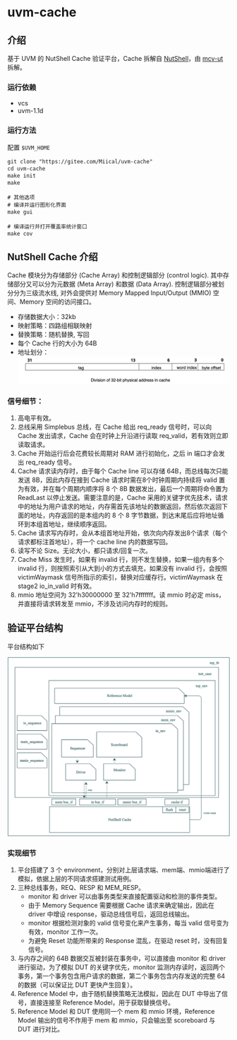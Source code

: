 # uvm-cache

## 介绍

基于 UVM 的 NutShell Cache 验证平台，Cache 拆解自 [NutShell](https://github.com/OSCPU/NutShell/tree/master)，由 [mcv-ut](https://gitee.com/yaozhicheng/mcv-ut) 拆解。

### 运行依赖
- vcs
- uvm-1.1d

### 运行方法

配置 `$UVM_HOME`

```shell
git clone "https://gitee.com/Miical/uvm-cache"
cd uvm-cache
make init
make

# 其他选项
# 编译并运行图形化界面
make gui

# 编译运行并打开覆盖率统计窗口
make cov
```


## NutShell Cache 介绍

Cache 模块分为存储部分 (Cache Array) 和控制逻辑部分 (control logic). 其中存储部分又可以分为元数据 (Meta Array) 和数据 (Data Array). 控制逻辑部分被划分分为三级流水线, 对外会提供对 Memory Mapped Input/Output (MMIO) 空间、Memory 空间的访问接口。

- 存储数据大小：32kb
- 映射策略：四路组相联映射
- 替换策略：随机替换, 写回
- 每个 Cache 行的大小为 64B
- 地址划分：
    ![division.png](README.assets/division.png)

### 信号细节：

1. 高电平有效。
2. 总线采用 Simplebus 总线，在 Cache 给出 req_ready 信号时，可以向 Cache 发出请求，Cache 会在时钟上升沿进行读取 req_valid，若有效则立即读取请求。
3. Cache 开始运行后会花费较长周期对 RAM 进行初始化，之后 in 端口才会发出 req_ready 信号。
4. Cache 请求读内存时，由于每个 Cache line 可以存储 64B，而总线每次只能发送 8B，因此内存在接到 Cache 请求时需在8个时钟周期内持续将 valid 置为有效，并在每个周期内顺序将 8 个 8B 数据发出，最后一个周期将命令置为 ReadLast 以停止发送。需要注意的是，Cache 采用的关键字优先技术，请求中的地址为用户请求的地址，内存需首先该地址的数据返回，然后依次返回下面的地址，内存返回的是本组内的 8 个 8 字节数据，到达末尾后应将地址循环到本组首地址，继续顺序返回。
5. Cache 请求写内存时，会从本组首地址开始，依次向内存发出8个请求（每个请求都标注首地址），将一个 cache line 内的数据写回。
6. 读写不论 Size。无论大小，都只请求/回复一次。
7. Cache Miss 发生时，如果有 invalid 行，则不发生替换，如果一组内有多个 invalid 行，则按照索引从大到小的方式去填充，如果没有 invalid 行，会按照 victimWaymask 信号所指示的索引，替换对应缓存行。victimWaymask 在 stage2 io_in_valid 时有效。
8. mmio 地址空间为 32'h30000000 至 32'h7fffffff。读 mmio 时必定 miss，并直接将请求转发至 mmio，不涉及访问内存时的规则。

## 验证平台结构

平台结构如下

![structure](README.assets/structure.png)

### 实现细节

1. 平台搭建了 3 个 environment，分别对上层请求端、mem端、mmio端进行了模拟，依据上层的不同请求搭建测试用例。
2. 三种总线事务，REQ、RESP 和 MEM_RESP。
   - monitor 和 driver 可以由事务类型来直接配置驱动和检测的事件类型。
   - 由于 Memory Sequence 需要根据 Cache 请求来确定输出，因此在 driver 中增设 response，驱动总线信号后，返回总线输出。
   - monitor 根据检测对象的 valid 信号变化来产生事务，每当 valid 信号变为有效，monitor 工作一次。
   - 为避免 Reset 功能所带来的 Response 混乱，在驱动 reset 时，没有回复信号。
3. 与内存之间的 64B 数据交互被封装在事务中，可以直接由 monitor 和 driver 进行驱动，为了模拟 DUT 的关键字优先，monitor 监测内存读时，返回两个事务，第一个事务包含用户请求的数据，第二个事务包含内存发送的完整 64 的数据（可以保证比 DUT 更快产生回复）。
4.  Reference Model 中，由于随机替换策略无法模拟，因此在 DUT 中导出了信号，直接连接至 Reference Model，用于获取替换信号。
5.  Reference Model 和 DUT 使用同一个 mem 和 mmio 环境，Reference Model 输出的信号不作用于 mem 和 mmio，只会输出至 scoreboard 与 DUT 进行对比。
